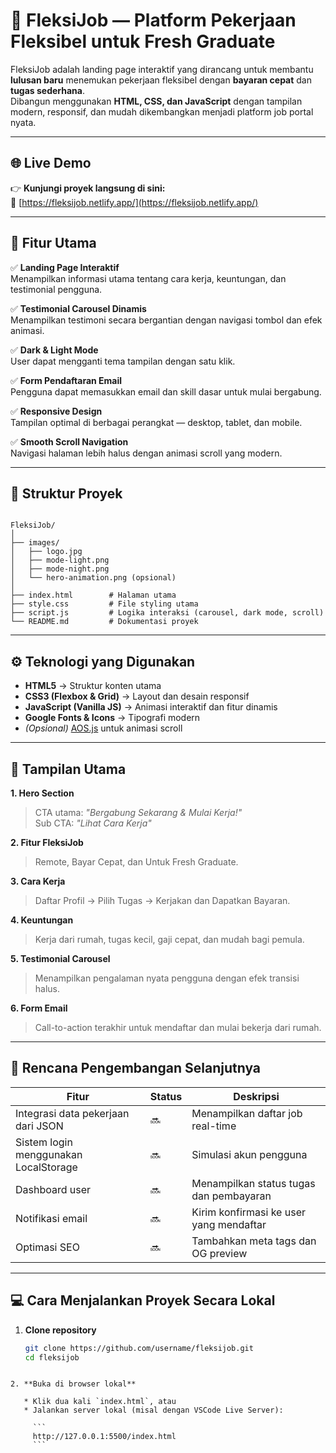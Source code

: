 # 🌟 FleksiJob — Platform Pekerjaan Fleksibel untuk Fresh Graduate

FleksiJob adalah landing page interaktif yang dirancang untuk membantu **lulusan baru** menemukan pekerjaan fleksibel dengan **bayaran cepat** dan **tugas sederhana**.  
Dibangun menggunakan **HTML, CSS, dan JavaScript** dengan tampilan modern, responsif, dan mudah dikembangkan menjadi platform job portal nyata.

---

## 🌐 Live Demo

👉 **Kunjungi proyek langsung di sini:**  
🔗 [https://fleksijob.netlify.app/](https://fleksijob.netlify.app/)

---

## 🚀 Fitur Utama

✅ **Landing Page Interaktif**  
Menampilkan informasi utama tentang cara kerja, keuntungan, dan testimonial pengguna.

✅ **Testimonial Carousel Dinamis**  
Menampilkan testimoni secara bergantian dengan navigasi tombol dan efek animasi.

✅ **Dark & Light Mode**  
User dapat mengganti tema tampilan dengan satu klik.

✅ **Form Pendaftaran Email**  
Pengguna dapat memasukkan email dan skill dasar untuk mulai bergabung.

✅ **Responsive Design**  
Tampilan optimal di berbagai perangkat — desktop, tablet, dan mobile.

✅ **Smooth Scroll Navigation**  
Navigasi halaman lebih halus dengan animasi scroll yang modern.

---

## 🧩 Struktur Proyek

```

FleksiJob/
│
├── images/
│   ├── logo.jpg
│   ├── mode-light.png
│   ├── mode-night.png
│   └── hero-animation.png (opsional)
│
├── index.html        # Halaman utama
├── style.css         # File styling utama
├── script.js         # Logika interaksi (carousel, dark mode, scroll)
└── README.md         # Dokumentasi proyek

```

---

## ⚙️ Teknologi yang Digunakan

- **HTML5** → Struktur konten utama
- **CSS3 (Flexbox & Grid)** → Layout dan desain responsif
- **JavaScript (Vanilla JS)** → Animasi interaktif dan fitur dinamis
- **Google Fonts & Icons** → Tipografi modern
- _(Opsional)_ [AOS.js](https://michalsnik.github.io/aos/) untuk animasi scroll

---

## 📱 Tampilan Utama

**1. Hero Section**

> CTA utama: _"Bergabung Sekarang & Mulai Kerja!"_  
> Sub CTA: _"Lihat Cara Kerja"_

**2. Fitur FleksiJob**

> Remote, Bayar Cepat, dan Untuk Fresh Graduate.

**3. Cara Kerja**

> Daftar Profil → Pilih Tugas → Kerjakan dan Dapatkan Bayaran.

**4. Keuntungan**

> Kerja dari rumah, tugas kecil, gaji cepat, dan mudah bagi pemula.

**5. Testimonial Carousel**

> Menampilkan pengalaman nyata pengguna dengan efek transisi halus.

**6. Form Email**

> Call-to-action terakhir untuk mendaftar dan mulai bekerja dari rumah.

---

## 🧠 Rencana Pengembangan Selanjutnya

| Fitur                                 | Status | Deskripsi                               |
| ------------------------------------- | ------ | --------------------------------------- |
| Integrasi data pekerjaan dari JSON    | 🔜     | Menampilkan daftar job real-time        |
| Sistem login menggunakan LocalStorage | 🔜     | Simulasi akun pengguna                  |
| Dashboard user                        | 🔜     | Menampilkan status tugas dan pembayaran |
| Notifikasi email                      | 🔜     | Kirim konfirmasi ke user yang mendaftar |
| Optimasi SEO                          | 🔜     | Tambahkan meta tags dan OG preview      |

---

## 💻 Cara Menjalankan Proyek Secara Lokal

1. **Clone repository**
   ```bash
   git clone https://github.com/username/fleksijob.git
   cd fleksijob
   ```

````

2. **Buka di browser lokal**

   * Klik dua kali `index.html`, atau
   * Jalankan server lokal (misal dengan VSCode Live Server):

     ```
     http://127.0.0.1:5500/index.html
     ```

````
